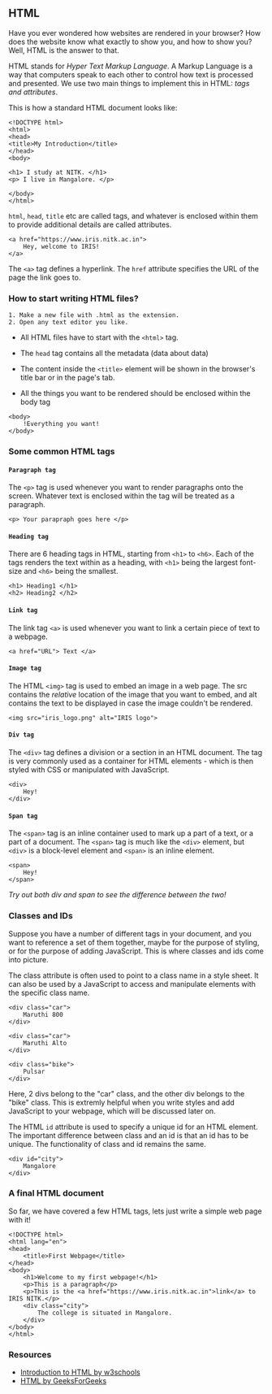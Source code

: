 ## HTML

Have you ever wondered how websites are rendered in your browser? How does the website know what exactly to show you, and how to show you? Well, HTML is the answer to that.


HTML stands for *Hyper Text Markup Language*. A Markup Language is a way that computers speak to each other to control how text is processed and presented. We use two main things to implement this in HTML: *tags and attributes*.

This is how a standard HTML document looks like:

```
<!DOCTYPE html>
<html>
<head>
<title>My Introduction</title>
</head>
<body>

<h1> I study at NITK. </h1>
<p> I live in Mangalore. </p>

</body>
</html>
```

`html`, `head`, `title` etc are called tags, and whatever is enclosed within them to provide additional details are called attributes.

```
<a href="https://www.iris.nitk.ac.in">
    Hey, welcome to IRIS!
</a>
```

The `<a>` tag defines a hyperlink. The `href` attribute specifies the URL of the page the link goes to.

### How to start writing HTML files?

    1. Make a new file with .html as the extension.
    2. Open any text editor you like.

- All HTML files have to start with the `<html>` tag. 

- The `head` tag contains all the metadata (data about data)

- The content inside the `<title>` element will be shown in the browser's title bar or in the page's tab.

- All the things you want to be rendered should be enclosed within the body tag

```
<body>
    !Everything you want!
</body>
```

### Some common HTML tags

#### `Paragraph tag`
The `<p>` tag is used whenever you want to render paragraphs onto the screen. Whatever text is enclosed within the tag will be treated as a paragraph.
```
<p> Your parapraph goes here </p>
```

#### `Heading tag`

There are 6 heading tags in HTML, starting from `<h1>` to `<h6>`. Each of the tags renders the text within as a heading, with `<h1>` being the largest font-size and `<h6>` being the smallest.
```
<h1> Heading1 </h1>
<h2> Heading2 </h2>
```

#### `Link tag`

The link tag `<a>` is used whenever you want to link a certain piece of text to a webpage. 
```
<a href="URL"> Text </a>
```

#### `Image tag`

The HTML `<img>` tag is used to embed an image in a web page.  The src contains the *relative* location of the image that you want to embed, and alt contains the text to be displayed in case the image couldn't be rendered.

```
<img src="iris_logo.png" alt="IRIS logo">
```

#### `Div tag`

The `<div>` tag defines a division or a section in an HTML document. The tag is very commonly used as a container for HTML elements - which is then styled with CSS or manipulated with JavaScript.
```
<div>
    Hey!
</div>
```

#### `Span tag`

The `<span>` tag is an inline container used to mark up a part of a text, or a part of a document. The `<span>` tag is much like the `<div>` element, but `<div>` is a block-level element and `<span>` is an inline element.
```
<span>
    Hey!
</span>
```
*Try out both div and span to see the difference between the two!*


### Classes and IDs

Suppose you have a number of different tags in your document, and you want to reference a set of them together, maybe for the purpose of styling, or for the purpose of adding JavaScript. This is where classes and ids come into picture.

The class attribute is often used to point to a class name in a style sheet. It can also be used by a JavaScript to access and manipulate elements with the specific class name.

```
<div class="car">
    Maruthi 800
</div>

<div class="car">
    Maruthi Alto
</div>

<div class="bike">
    Pulsar
</div>
```

Here, 2 divs belong to the "car" class, and the other div belongs to the "bike" class. This is extremly helpful when you write styles and add JavaScript to your webpage, which will be discussed later on.

The HTML `id` attribute is used to specify a unique id for an HTML element. The important difference between class and an id is that an id has to be unique. The functionality of class and id remains the same.

```
<div id="city">
    Mangalore
</div>
```



### A final HTML document

So far, we have covered a few HTML tags, lets just write a simple web page with it!

```
<!DOCTYPE html>
<html lang="en">
<head>
    <title>First Webpage</title>
</head>
<body>
    <h1>Welcome to my first webpage!</h1>
    <p>This is a paragraph</p>
    <p>This is the <a href="https://www.iris.nitk.ac.in">link</a> to IRIS NITK.</p>
    <div class="city">
        The college is situated in Mangalore.
    </div>
</body>
</html>
```

### Resources

- [Introduction to HTML by w3schools](https://www.w3schools.com/htmL/default.asp)
- [HTML by GeeksForGeeks](https://www.geeksforgeeks.org/html/)
